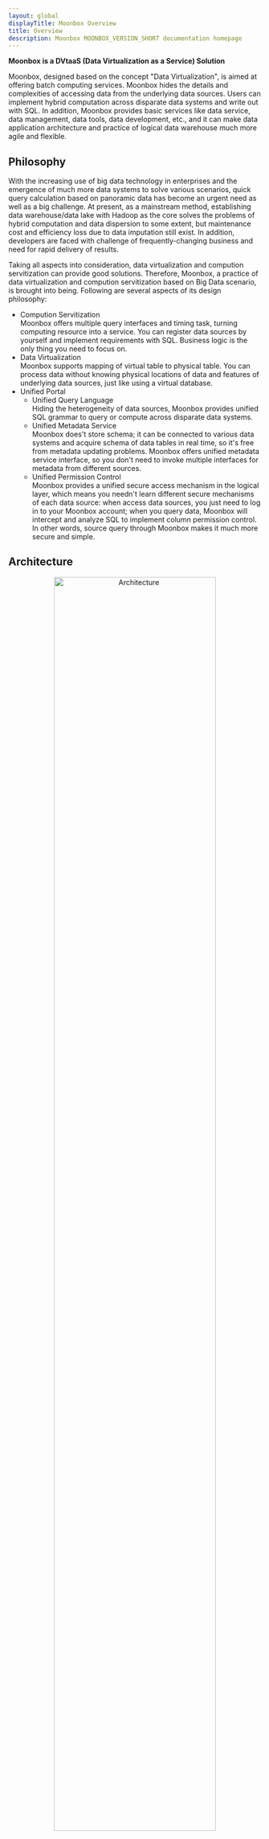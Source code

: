 ```yaml
---
layout: global
displayTitle: Moonbox Overview
title: Overview
description: Moonbox MOONBOX_VERSION_SHORT documentation homepage
---
```


**Moonbox is a DVtaaS (Data Virtualization as a Service) Solution**

Moonbox, designed based on the concept "Data Virtualization", is aimed at offering batch computing services. Moonbox hides the details and complexities of accessing data from the underlying data sources. Users can implement hybrid computation across disparate data systems and write out with SQL. In addition, Moonbox provides basic services like data service, data management, data tools, data development, etc., and it can make data application architecture and practice of logical data warehouse much more agile and flexible.



## Philosophy

With the increasing use of big data technology in enterprises and the emergence of much more data systems to solve various scenarios, quick query calculation based on panoramic data has become an urgent need as well as a big challenge. At present, as a mainstream method, establishing data warehouse/data lake with Hadoop as the core solves the problems of hybrid computation and data dispersion to some extent, but maintenance cost and efficiency loss due to data imputation still exist. In addition, developers are faced with challenge of frequently-changing business and need for rapid delivery of results. 

Taking all aspects into consideration, data virtualization and compution servitization can provide good solutions. Therefore, Moonbox, a practice of data virtualization and compution servitization based on Big Data scenario, is brought into being. Following are several aspects of its design philosophy:

- Compution Servitization  
  Moonbox offers multiple query interfaces and timing task, turning computing resource into a service. You can register data sources by yourself and implement requirements with SQL. Business logic is the only thing you need to focus on.  
- Data Virtualization  
  Moonbox supports mapping of virtual table to physical table. You can process data without knowing physical locations of data and features of underlying data sources, just like using a virtual database.  
- Unified Portal  
  - Unified Query Language  
    Hiding the heterogeneity of data sources, Moonbox provides unified SQL grammar to query or compute across disparate data systems.  
  - Unified Metadata Service  
    Moonbox does't store schema; it can be connected to various data systems and acquire schema of data tables in real time, so it's free from metadata updating problems. Moonbox offers unified metadata service interface, so you don't need to invoke multiple interfaces for metadata from different sources.  
  - Unified Permission Control  
    Moonbox provides a unified secure access mechanism in the logical layer, which means you needn't learn different secure mechanisms of each data source: when access data sources, you just need to log in to your Moonbox account; when you query data, Moonbox will intercept and analyze SQL to implement column permission control. In other words, source query through Moonbox makes it much more secure and simple.



## Architecture

<p style="text-align: center;">
  <img src="img/overview图.png" style="width:80%;" title="Moonbox Architecture" alt="Architecture" />
</p>

Generally speaking, Moonbox consists of four parts, namely Client, Access Layer, Grid and Storage/Computation Layer.

- Client  
  Following are several Moonbox Clients:  
  - Rest API  
    You can submit a batch obligation, check for a obligation state or cancel a obligation with Restful API.
  - JDBC  
    Moonbox provides JDBC driver. You can use JDBC to programme and  access data.
  - ODBC  
    Moonbox supports ODBC. You can connect Moonbox to data sources with SAS for data analysis.
  - CLI  
    CLI (command-line interface) is based on Jline. You can implement DDL (Data Definition Language), DML (Data Manipulation Language) and DCL (Data Control Language) commands and Query operations with CLI.  
  - Zeppelin  
    Zeppelin Moonbox Interpreter is available. You can use Zeppelin for quick prototype verification and SQL development.  
  - Davinci  
    Moonbox supports the access of Davinci (Data Visualization as a Service Solution) through JDBC for data query and display.  
- Access Layer  
  Access layer contains HTTP server, TCP server and Thrift server for Client access and login authentication.  
- Grid  
  Master-slave cluster mode is used in Grid and it supports master/slave switch. Three roles - Master, Worker and App - exist in Grid:  
  - Master receives all the user requests and and dispatches the requests to right Apps according to the request mode (adhoc/batch).  
  - When a Worker starts, it firstly registers with the Master and executes tasks. A Worker can start multiple different kinds of Apps and is responsible for the start/stop of these Apps.  
  - App also registers with Master. App is the one that is responsible for processing and computing, which can be a Spark APP or other customized App.    

- Storage/Computation Layer  
  For Moonbox, Spark is the default calculation engine, and a long-running Spark obligation is called App, supporting Standalone mode and Yarn mode. Spark App processes user requests, including user system management, permission management, SQL parsing, pushdown optimization, execution engine selection, etc., and submits computation tasks.  When computational logic can be pushed to data sources, Moonbox will figure out the data source query language as the mapping of the computation task and push the task down, so as to reduce cost for distributed obligation. Storage systems like HDFS, storage systems with computing capabilities like MySQL and Elasticsearch and calculation engine like Presto, all of them can be data sources of Moonbox.
  

## Features

- Multi-tenant Supported  
  Moonbox establishes a complete user architecture and introduces the concept of Organization for user space partition. System Administrator can use ROOT to create more than one Organizations and assign SA (super admin) (one or more) to these Organizations. SA creates and manages User. Moonbox abstracts 6 functionalities for User: whether it can execute Account statement, whether it can execute DDL statement, whether it can execute DCL statement, whether it can authorize other users to execute Account statement, whether it can authorize other users to execute DDL statement, and whether it can authorize other users to execute DCL statement. Free combinations of those functionalities build various user architecture models meeting multiple demands and implement multi-tenant.

- Hybrid Calculation across Multiple Data Sources  
  Taking Apache Spark as calculation engine, Moonbox supports hybrid calculation across multiple data sources, such as MySQL, Oracle, Hive, Kudu, HDFS, MongoDB, etc., and it also supports custom extension for more data sources.

- Unified SQL Supported  
  Spark SQL is the standard query language of Moonbox. With Spark SQL, specific DDL and DCL are expanded, including creating, deleting and authorizing users, access authorization for data table and data column, mount/unmount of physical data source/table, creating or deleting logical database/timing task and udf/udaf, etc..
 
- Optimization Strategy Supported  
  Moonbox supports hybrid calculation based on Apache Spark, and Spark SQL supports multiple data sources. However, Spark SQL fails to utilize the calculation feature of data sources while pulling data, only focusing on the pushdown of project and filter (operators). Moonbox optimizes LogicalPlan that has been optimized by Spark Optimizer, splits subtree which can be pushed to data source, figures out the Data Source Query Language as the mapping of the subtree, and pulls the results back to Spark for further calculation. If the whole LogicalPlan can be pushed to data source, Moonbox will directly run the query statement (mapping of LogicalPlan) with data source, so as to reduce the cost of distributed obligation and save computing resource.

- Column Permissions Control  
  Moonbox defines DCL to implement column permission control. System Administrator authorizes data tables or columns to user with DCL, and Moonbox saves the permission relationship between user and tables/columns into catalog. While user executes SQL query,  Moonbox will intercept the SQL and analyze whether it contains unauthorized tables/columns. If it does, Moonbox will report errors to users.

- Diversified UDF/UDAF  
  Moonbox supports creating UDF/UDAF not only with JAR files, but also with Source Code, including Java and Scala, making the development and verification of UDF more convenient.

- Timing Task Supported  
  Moonbox provides timing task function. User defines timing task with DDL, defines scheduling strategy with crontab expression, and embeds quartz in the backend for task timing scheduling.   


